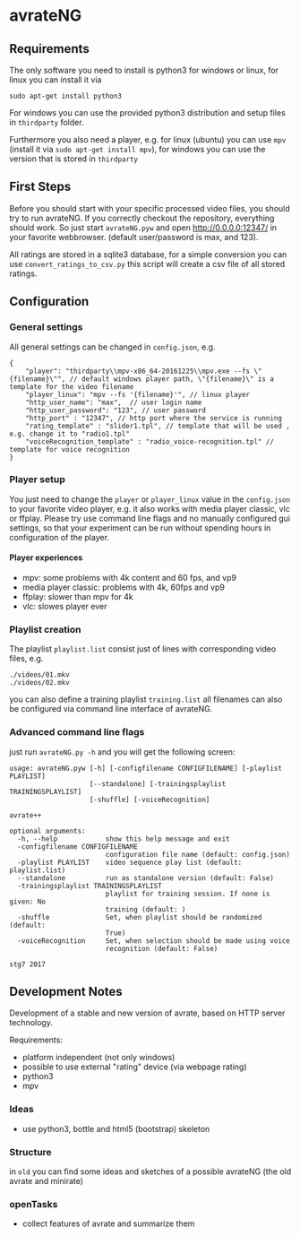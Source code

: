 avrateNG
========

Requirements
------------
The only software you need to install is python3 for windows or linux,
for linux you can install it via
```
sudo apt-get install python3
```

For windows you can use the provided python3 distribution and setup files in `thirdparty` folder.

Furthermore you also need a player, e.g. for linux (ubuntu) you can use `mpv` (install it via `sudo apt-get install mpv`), for windows you can use the version that is stored in `thirdparty`

First Steps
-----------
Before you should start with your specific processed video files, you should try to run avrateNG.
If you correctly checkout the repository, everything should work.
So just start `avrateNG.pyw` and open http://0.0.0.0:12347/ in your favorite webbrowser.
(default user/password is max, and 123).

All ratings are stored in a sqlite3 database, for a simple conversion you can use `convert_ratings_to_csv.py` this script will create a csv file of all stored ratings.




Configuration
-------------

### General settings
All general settings can be changed in `config.json`, e.g.
```
{
    "player": "thirdparty\\mpv-x86_64-20161225\\mpv.exe --fs \"{filename}\"", // default windows player path, \"{filename}\" is a template for the video filename
    "player_linux": "mpv --fs '{filename}'", // linux player
    "http_user_name": "max",  // user login name
    "http_user_password": "123", // user password
    "http_port" : "12347", // http port where the service is running
    "rating_template" : "slider1.tpl", // template that will be used , e.g. change it to "radio1.tpl"
    "voiceRecognition_template" : "radio_voice-recognition.tpl" // template for voice recognition
}

```

### Player setup

You just need to change the `player` or `player_linux` value in the `config.json`
to your favorite video player, e.g. it also works with media player classic, vlc or ffplay.
Please try use command line flags and no manually configured gui settings, so that your experiment can be run without spending hours in configuration of the player.

#### Player experiences

* mpv: some problems with 4k content and 60 fps, and vp9
* media player classic: problems with 4k, 60fps and vp9
* ffplay: slower than mpv for 4k
* vlc: slowes player ever

### Playlist creation

The playlist `playlist.list` consist just of lines with corresponding video files, e.g.
```
./videos/01.mkv
./videos/02.mkv
```
you can also define a training playlist `training.list` all filenames can also be configured via command line interface of avrateNG.

### Advanced command line flags
just run `avrateNG.py -h` and you will get the following screen:
```
usage: avrateNG.pyw [-h] [-configfilename CONFIGFILENAME] [-playlist PLAYLIST]
                    [--standalone] [-trainingsplaylist TRAININGSPLAYLIST]
                    [-shuffle] [-voiceRecognition]

avrate++

optional arguments:
  -h, --help            show this help message and exit
  -configfilename CONFIGFILENAME
                        configuration file name (default: config.json)
  -playlist PLAYLIST    video sequence play list (default: playlist.list)
  --standalone          run as standalone version (default: False)
  -trainingsplaylist TRAININGSPLAYLIST
                        playlist for training session. If none is given: No
                        training (default: )
  -shuffle              Set, when playlist should be randomized (default:
                        True)
  -voiceRecognition     Set, when selection should be made using voice
                        recognition (default: False)

stg7 2017
```




Development Notes
-----------------

Development of a stable and new version of avrate, based on HTTP server technology.

Requirements:

* platform independent (not only windows)
* possible to use external "rating" device (via webpage rating)
* python3
* mpv

### Ideas

* use python3, bottle and html5 (bootstrap) skeleton


### Structure
in `old` you can find some ideas and sketches of a possible avrateNG (the old avrate and minirate)


### openTasks

* collect features of avrate and summarize them